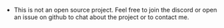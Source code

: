 - This is not an open source project. Feel free to join the discord or open an issue on github to chat about the project or to contact me.